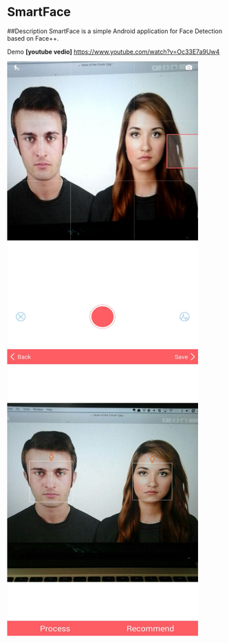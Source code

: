 # SmartFace

##Description
SmartFace is a simple Android application for Face Detection based on Face++.

Demo  __[youtube vedio]__ https://www.youtube.com/watch?v=Oc33E7a9Uw4


<img src="screenshot/2.jpeg" width="444px" height="666px" /> 

<img src="screenshot/1.jpeg" width="444px" height="666px" /> 
